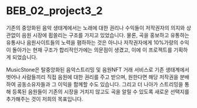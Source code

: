 # BEB_02_project3_2

기존의 중앙화된 음악 생태계에서는 노래에 대한 권리나 수익들이 저작권자의 의지와 상관없이 음원 시장에 휩쓸리는 구조를 가지고 있었습니다.
물론, 곡을 홍보하고 유통하는 유통사나 음원사이트들의 노력을 폄하하는 것은 아니나 저작권자에게 10%가량의 수익이 돌아가는 현재 구조가 합리적인가에는 의문점이 생겼고, 이에 이 프로젝트를 기획하게 되었습니다.

MusicStone은 탈중앙화된 음악스트리밍 및 음원NFT 거래 서비스로 기존 생태계에서 벗어나 사람들끼리 직접 음원에 대한 권리를 주고 받으며, 원한다면 해당 저작권을 분배하여 공동소유자들과 그 이익을 함께할 수도 있습니다. 그리고 더 나아가 스트리밍을 통해 등록된 음원들이 기존의 시장을 거치지 않고도 곡을 알릴 수 있도록 새로운 선택지를 추가해주는 것이 저희의 목표입니다.
 
